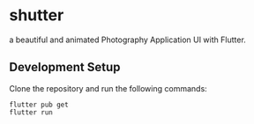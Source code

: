 # shutter

a beautiful and animated Photography Application UI with Flutter.

## Development Setup

Clone the repository and run the following commands:
```
flutter pub get
flutter run
```
